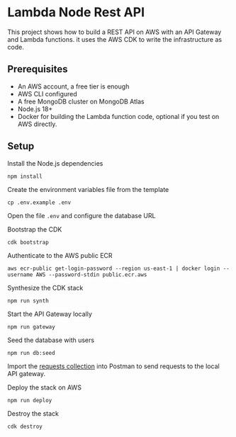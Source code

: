 # Lambda Node Rest API

This project shows how to build a REST API on AWS with an API Gateway and Lambda functions.
it uses the AWS CDK to write the infrastructure as code.


## Prerequisites
* An AWS account, a free tier is enough
* AWS CLI configured
* A free MongoDB cluster on MongoDB Atlas
* Node.js 18+
* Docker for building the Lambda function code, optional if you test on AWS directly.

## Setup
Install the Node.js dependencies

```shell
npm install
```
Create the environment variables file from the template
```shell
cp .env.example .env
```
Open the file `.env` and configure the database URL

Bootstrap the CDK
```shell
cdk bootstrap
```

Authenticate to the AWS public ECR
```shell
aws ecr-public get-login-password --region us-east-1 | docker login --username AWS --password-stdin public.ecr.aws
```
Synthesize the CDK stack
```shell
npm run synth
```

Start the API Gateway locally
```shell
npm run gateway
```

Seed the database with users
```shell
npm run db:seed
```

Import the [requests collection](./Ghast%20API.postman_collection.json) into Postman to send requests to the local API gateway.

Deploy the stack on AWS
```shell
npm run deploy
```

Destroy the stack
```shell
cdk destroy
```